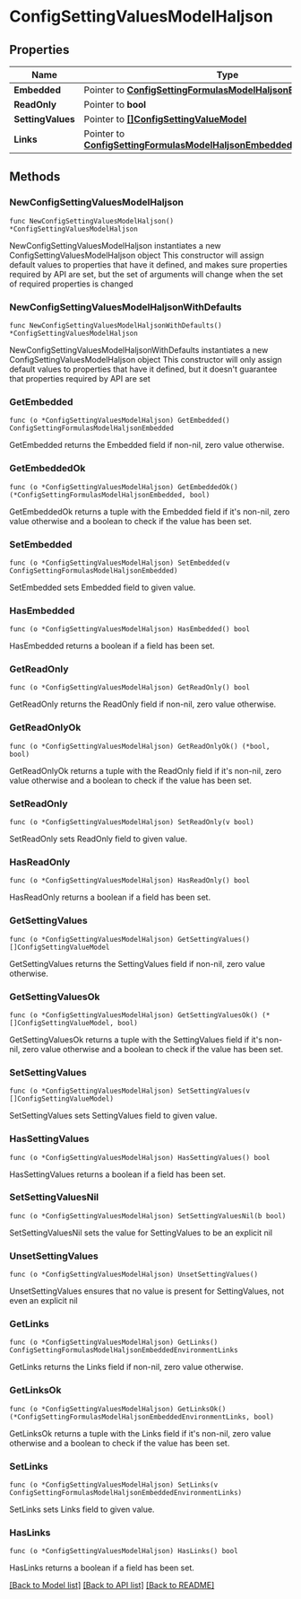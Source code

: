 # ConfigSettingValuesModelHaljson

## Properties

Name | Type | Description | Notes
------------ | ------------- | ------------- | -------------
**Embedded** | Pointer to [**ConfigSettingFormulasModelHaljsonEmbedded**](ConfigSettingFormulasModelHaljsonEmbedded.md) |  | [optional] 
**ReadOnly** | Pointer to **bool** |  | [optional] 
**SettingValues** | Pointer to [**[]ConfigSettingValueModel**](ConfigSettingValueModel.md) |  | [optional] 
**Links** | Pointer to [**ConfigSettingFormulasModelHaljsonEmbeddedEnvironmentLinks**](ConfigSettingFormulasModelHaljsonEmbeddedEnvironmentLinks.md) |  | [optional] 

## Methods

### NewConfigSettingValuesModelHaljson

`func NewConfigSettingValuesModelHaljson() *ConfigSettingValuesModelHaljson`

NewConfigSettingValuesModelHaljson instantiates a new ConfigSettingValuesModelHaljson object
This constructor will assign default values to properties that have it defined,
and makes sure properties required by API are set, but the set of arguments
will change when the set of required properties is changed

### NewConfigSettingValuesModelHaljsonWithDefaults

`func NewConfigSettingValuesModelHaljsonWithDefaults() *ConfigSettingValuesModelHaljson`

NewConfigSettingValuesModelHaljsonWithDefaults instantiates a new ConfigSettingValuesModelHaljson object
This constructor will only assign default values to properties that have it defined,
but it doesn't guarantee that properties required by API are set

### GetEmbedded

`func (o *ConfigSettingValuesModelHaljson) GetEmbedded() ConfigSettingFormulasModelHaljsonEmbedded`

GetEmbedded returns the Embedded field if non-nil, zero value otherwise.

### GetEmbeddedOk

`func (o *ConfigSettingValuesModelHaljson) GetEmbeddedOk() (*ConfigSettingFormulasModelHaljsonEmbedded, bool)`

GetEmbeddedOk returns a tuple with the Embedded field if it's non-nil, zero value otherwise
and a boolean to check if the value has been set.

### SetEmbedded

`func (o *ConfigSettingValuesModelHaljson) SetEmbedded(v ConfigSettingFormulasModelHaljsonEmbedded)`

SetEmbedded sets Embedded field to given value.

### HasEmbedded

`func (o *ConfigSettingValuesModelHaljson) HasEmbedded() bool`

HasEmbedded returns a boolean if a field has been set.

### GetReadOnly

`func (o *ConfigSettingValuesModelHaljson) GetReadOnly() bool`

GetReadOnly returns the ReadOnly field if non-nil, zero value otherwise.

### GetReadOnlyOk

`func (o *ConfigSettingValuesModelHaljson) GetReadOnlyOk() (*bool, bool)`

GetReadOnlyOk returns a tuple with the ReadOnly field if it's non-nil, zero value otherwise
and a boolean to check if the value has been set.

### SetReadOnly

`func (o *ConfigSettingValuesModelHaljson) SetReadOnly(v bool)`

SetReadOnly sets ReadOnly field to given value.

### HasReadOnly

`func (o *ConfigSettingValuesModelHaljson) HasReadOnly() bool`

HasReadOnly returns a boolean if a field has been set.

### GetSettingValues

`func (o *ConfigSettingValuesModelHaljson) GetSettingValues() []ConfigSettingValueModel`

GetSettingValues returns the SettingValues field if non-nil, zero value otherwise.

### GetSettingValuesOk

`func (o *ConfigSettingValuesModelHaljson) GetSettingValuesOk() (*[]ConfigSettingValueModel, bool)`

GetSettingValuesOk returns a tuple with the SettingValues field if it's non-nil, zero value otherwise
and a boolean to check if the value has been set.

### SetSettingValues

`func (o *ConfigSettingValuesModelHaljson) SetSettingValues(v []ConfigSettingValueModel)`

SetSettingValues sets SettingValues field to given value.

### HasSettingValues

`func (o *ConfigSettingValuesModelHaljson) HasSettingValues() bool`

HasSettingValues returns a boolean if a field has been set.

### SetSettingValuesNil

`func (o *ConfigSettingValuesModelHaljson) SetSettingValuesNil(b bool)`

 SetSettingValuesNil sets the value for SettingValues to be an explicit nil

### UnsetSettingValues
`func (o *ConfigSettingValuesModelHaljson) UnsetSettingValues()`

UnsetSettingValues ensures that no value is present for SettingValues, not even an explicit nil
### GetLinks

`func (o *ConfigSettingValuesModelHaljson) GetLinks() ConfigSettingFormulasModelHaljsonEmbeddedEnvironmentLinks`

GetLinks returns the Links field if non-nil, zero value otherwise.

### GetLinksOk

`func (o *ConfigSettingValuesModelHaljson) GetLinksOk() (*ConfigSettingFormulasModelHaljsonEmbeddedEnvironmentLinks, bool)`

GetLinksOk returns a tuple with the Links field if it's non-nil, zero value otherwise
and a boolean to check if the value has been set.

### SetLinks

`func (o *ConfigSettingValuesModelHaljson) SetLinks(v ConfigSettingFormulasModelHaljsonEmbeddedEnvironmentLinks)`

SetLinks sets Links field to given value.

### HasLinks

`func (o *ConfigSettingValuesModelHaljson) HasLinks() bool`

HasLinks returns a boolean if a field has been set.


[[Back to Model list]](../README.md#documentation-for-models) [[Back to API list]](../README.md#documentation-for-api-endpoints) [[Back to README]](../README.md)


